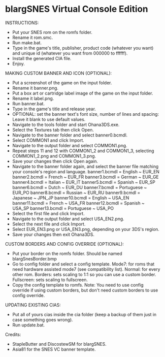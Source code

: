 # blargSNES Virtual Console Edition

INSTRUCTIONS:
- Put your SNES rom on the romfs folder.
- Rename it rom.smc.
- Run make.bat.
- Type in the game's title, publisher, product code (whatever you want) and unique id (whatever you want from 000000 to ffffff).
- Install the generated CIA file.
- Enjoy.

MAKING CUSTOM BANNER AND ICON (OPTIONAL):
- Put a screenshot of the game on the input folder.
- Rename it banner.png.
- Put a box art or cartridge label image of the game on the input folder.
- Rename it label.png.
- Run banner.bat.
- Type in the game's title and release year.
- OPTIONAL: set the banner text's font size, number of lines and spacing: Leave it blank to use default values.
- Navigate to the tools folder and start Ohana3DS.exe.
- Select the Textures tab then click Open.
- Navigate to the banner folder and select banner0.bcmdl.
- Select COMMON1 and click Import.
- Navigate to the output folder and select COMMON1.png.
- Repeat steps 11 and 12 with COMMON1_2 and COMMON1_3, selecting COMMON1_2.png and COMMON1_3.png.
- Save your changes then click Open again.
- Navigate to the banner folder again, and select the banner file matching your console's region and language.
    banner1.bcmdl = English ~ EUR_EN
    banner2.bcmdl = French ~ EUR_FR
    banner3.bcmdl = German ~ EUR_GE
    banner4.bcmdl = Italian ~ EUR_IT
    banner5.bcmdl = Spanish ~ EUR_SP
    banner6.bcmdl = Dutch ~ EUR_DU
    banner7.bcmdl = Portuguese ~ EUR_PO
    banner8.bcmdl = Russian ~ EUR_RU
    banner9.bcmdl = Japanese ~ JPN_JP
    banner10.bcmdl = English ~ USA_EN
    banner11.bcmdl = French ~ USA_FR
    banner12.bcmdl = Spanish ~ USA_SP
    banner13.bcmdl = Portuguese ~ USA_PO
- Select the first file and click Import.
- Navigate to the output folder and select USA_EN2.png.
- Select the next file and click Import.
- Select EUR_EN3.png or USA_EN3.png, depending on your 3DS's region.
- Save your changes then exit Ohana3DS.

CUSTOM BORDERS AND CONFIG OVERRIDE (OPTIONAL):
- Put your border on the romfs folder. Should be named blargSnesBorder.bmp
- Go to config folder and select a config template.
    Mode7: for roms that need hardware assisted mode7 (see compatibility list).
    Normal: for every other rom.
    Borders: sets scaling to 1:1 so you can use a custom border.
    Fullscreen: sets scaling to fullscreen.
- Copy the config template to romfs.
Note: You need to use config override if using custom borders, but don't need custom borders to use config override.

UPDATING EXISTING CIAS:
- Put all of yours cias inside the cia folder (keep a backup of them just in case something goes wrong).
- Run update.bat.


Credits:
- StapleButter and DiscostewSM for blargSNES.
- Asia81 for the SNES VC banner template.
